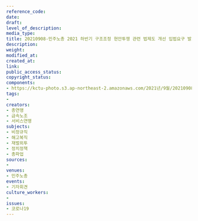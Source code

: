 ```yaml
---
reference_code: 
date: 
draft: 
level_of_description: 
media_type: 
title: 20210908-민주노총 2021 하반기 구조조정 현안투쟁 관련 법제도 개선 입법요구 발표 기자회견
description: 
weight: 
modified_at: 
created_at: 
link: 
public_access_status: 
copyright_status: 
components:
- https://kctu-photo.s3.ap-northeast-2.amazonaws.com/2021년/9월/20210908-민주노총+2021+하반기+구조조정+현안투쟁+관련+법제도+개선+입법요구+발표+기자회견/_R6X0292.jpg
tags:
- 
creators:
- 총연맹
- 금속노조
- 서비스연맹
subjects:
- 비정규직
- 해고복직
- 재벌외투
- 정치정책
- 총파업
sources:
- 
venues:
- 민주노총
events:
- 기자회견
culture_workers:
- 
issues:
- 코로나19
---
```

